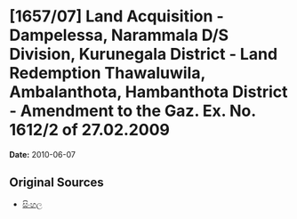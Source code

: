 # [1657/07] Land Acquisition - Dampelessa, Narammala D/S Division, Kurunegala District - Land Redemption Thawaluwila, Ambalanthota, Hambanthota District - Amendment to the Gaz. Ex. No. 1612/2 of 27.02.2009

**Date:** 2010-06-07

## Original Sources

- [සිංහල](https://documents.gov.lk/view/extra-gazettes/2010/6/1657-07_S.pdf)
